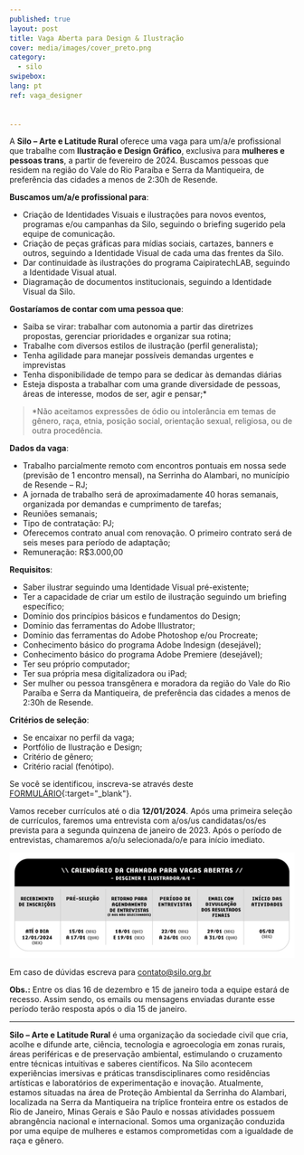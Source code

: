 ```yaml
---
published: true
layout: post
title: Vaga Aberta para Design & Ilustração
cover: media/images/cover_preto.png
category:
  - silo
swipebox:
lang: pt
ref: vaga_designer


---
```



A **Silo – Arte e Latitude Rural** oferece uma vaga para um/a/e profissional que trabalhe com **Ilustração e Design Gráfico**, exclusiva para **mulheres e pessoas trans**, a partir de fevereiro de 2024. Buscamos pessoas que residem na região do Vale do Rio Paraíba e Serra da Mantiqueira, de preferência das cidades a menos de 2:30h de Resende.

**Buscamos um/a/e profissional para**:

- Criação de Identidades Visuais e ilustrações para novos eventos, programas e/ou campanhas da Silo, seguindo o briefing sugerido pela equipe de comunicação.
- Criação de peças gráficas para mídias sociais, cartazes, banners e outros, seguindo a Identidade Visual de cada uma das frentes da Silo.
- Dar continuidade às ilustrações do programa CaipiratechLAB, seguindo a Identidade Visual atual.
- Diagramação de documentos institucionais, seguindo a Identidade Visual da Silo.

**Gostaríamos de contar com uma pessoa que**:

- Saiba se virar: trabalhar com autonomia a partir das diretrizes propostas, gerenciar prioridades e organizar sua rotina;
- Trabalhe com diversos estilos de ilustração (perfil generalista);
- Tenha agilidade para manejar possíveis demandas urgentes e imprevistas
- Tenha disponibilidade de tempo para se dedicar às demandas diárias
- Esteja disposta a trabalhar com uma grande diversidade de pessoas, áreas de interesse, modos de ser, agir e pensar;*

> *Não aceitamos expressões de ódio ou intolerância em temas de gênero, raça, etnia, posição social, orientação sexual, religiosa, ou de outra procedência.

**Dados da vaga**:

- Trabalho parcialmente remoto com encontros pontuais em nossa sede (previsão de  1 encontro mensal), na Serrinha do Alambari, no município de Resende – RJ;
- A jornada de trabalho será de aproximadamente 40 horas semanais, organizada por demandas e cumprimento de tarefas;
- Reuniões semanais;
- Tipo de contratação: PJ;
- Oferecemos contrato anual com renovação. O primeiro contrato será de seis meses para período de adaptação;
- Remuneração: R$3.000,00


**Requisitos**:
- Saber ilustrar seguindo uma Identidade Visual pré-existente;
- Ter a capacidade de criar um estilo de ilustração seguindo um briefing específico;
- Domínio dos princípios básicos e fundamentos do Design;
- Domínio das ferramentas do Adobe Illustrator;
- Domínio das ferramentas do Adobe Photoshop e/ou Procreate;
- Conhecimento básico do programa Adobe Indesign (desejável);
- Conhecimento básico do programa Adobe Premiere (desejável);
- Ter seu próprio computador;
- Ter sua própria mesa digitalizadora ou iPad;
- Ser mulher ou pessoa transgênera e moradora da região do Vale do Rio Paraíba e Serra da Mantiqueira, de preferência das cidades a menos de 2:30h de Resende.

**Critérios de seleção**:
- Se encaixar no perfil da vaga;
- Portfólio de Ilustração e Design;
- Critério de gênero;
- Critério racial (fenótipo).

Se você se identificou, inscreva-se através deste [FORMULÁRIO](https://forms.gle/uZLuyxwgJUTrWj5P9){:target="_blank"}.

Vamos receber currículos até o dia **12/01/2024**. Após uma primeira seleção de currículos, faremos uma entrevista com a/os/us candidatas/os/es prevista para a segunda quinzena de janeiro de 2023. Após o período de entrevistas, chamaremos a/o/u selecionada/o/e para início imediato.

![](/media/images/calendario_chamada_designer.jpg)

Em caso de dúvidas escreva para contato@silo.org.br

**Obs.:** Entre os dias 16 de dezembro e 15 de janeiro toda a equipe estará de recesso. Assim sendo, os emails ou mensagens enviadas durante esse período terão resposta após o dia 15 de janeiro. 

---

**Silo – Arte e Latitude Rural** é uma organização da sociedade civil que cria, acolhe e difunde arte, ciência, tecnologia e agroecologia em zonas rurais, áreas periféricas e de preservação ambiental, estimulando o cruzamento entre técnicas intuitivas e saberes científicos. Na Silo acontecem experiências imersivas e práticas transdisciplinares como residências artísticas e laboratórios de experimentação e inovação. Atualmente, estamos situadas na área de Proteção Ambiental da Serrinha do Alambari, localizada na Serra da Mantiqueira na tríplice fronteira entre os estados de Rio de Janeiro, Minas Gerais e São Paulo e nossas atividades possuem abrangência nacional e internacional. Somos uma organização conduzida por uma equipe de mulheres e estamos comprometidas com a igualdade de raça e gênero.
